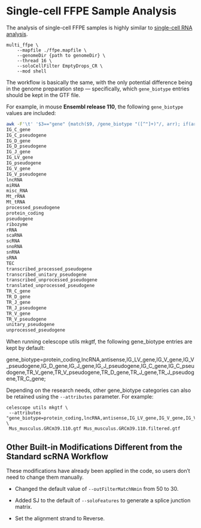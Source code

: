# Single-cell FFPE Sample Analysis

The analysis of single-cell FFPE samples is highly similar to [single-cell RNA analysis](./multi_rna.md). 
```
multi_ffpe \
    --mapfile ./ffpe.mapfile \
    --genomeDir {path to genomeDir} \
    --thread 16 \
    --soloCellFilter EmptyDrops_CR \
    --mod shell
```

The workflow is basically the same, with the only potential difference being in the genome preparation step — specifically, which `gene_biotype` entries should be kept in the GTF file.

For example, in mouse **Ensembl release 110**, the following `gene_biotype` values are included:

```bash
awk -F'\t' '$3=="gene" {match($9, /gene_biotype "([^"]+)"/, arr); if(arr[1]!="") print arr[1]}' *.gtf | sort | uniq
IG_C_gene
IG_C_pseudogene
IG_D_gene
IG_D_pseudogene
IG_J_gene
IG_LV_gene
IG_pseudogene
IG_V_gene
IG_V_pseudogene
lncRNA
miRNA
misc_RNA
Mt_rRNA
Mt_tRNA
processed_pseudogene
protein_coding
pseudogene
ribozyme
rRNA
scaRNA
scRNA
snoRNA
snRNA
sRNA
TEC
transcribed_processed_pseudogene
transcribed_unitary_pseudogene
transcribed_unprocessed_pseudogene
translated_unprocessed_pseudogene
TR_C_gene
TR_D_gene
TR_J_gene
TR_J_pseudogene
TR_V_gene
TR_V_pseudogene
unitary_pseudogene
unprocessed_pseudogene
```

When running celescope utils mkgtf, the following gene_biotype entries are kept by default:


gene_biotype=protein_coding,lncRNA,antisense,IG_LV_gene,IG_V_gene,IG_V_pseudogene,IG_D_gene,IG_J_gene,IG_J_pseudogene,IG_C_gene,IG_C_pseudogene,TR_V_gene,TR_V_pseudogene,TR_D_gene,TR_J_gene,TR_J_pseudogene,TR_C_gene;


Depending on the research needs, other gene_biotype categories can also be retained using the `--attributes` parameter.
For example:

```
celescope utils mkgtf \
 --attributes "gene_biotype=protein_coding,lncRNA,antisense,IG_LV_gene,IG_V_gene,IG_V_pseudogene,IG_D_gene,IG_J_gene,IG_J_pseudogene,IG_C_gene,IG_C_pseudogene,TR_V_gene,TR_V_pseudogene,TR_D_gene,TR_J_gene,TR_J_pseudogene,TR_C_gene,miRNA,snoRNA,snRNA,scaRNA;" \
 Mus_musculus.GRCm39.110.gtf Mus_musculus.GRCm39.110.filtered.gtf
```

## Other Built-in Modifications Different from the Standard scRNA Workflow

These modifications have already been applied in the code, so users don’t need to change them manually.

- Changed the default value of `--outFilterMatchNmin` from 50 to 30.

- Added SJ to the default of `--soloFeatures` to generate a splice junction matrix.

- Set the alignment strand to Reverse.